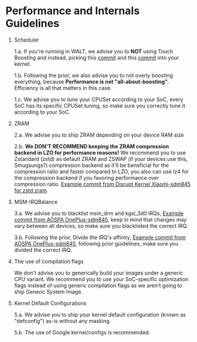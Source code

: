 # Performance and Internals Guidelines

1. Scheduler

    1.a. If you're running in WALT, we advise you to **NOT** using Touch Boosting and instead, picking this [commit](https://github.com/tytydraco/kernel_oneplus_sm8150/commit/41b92705a22b2d701b685ae879c1cc8174487c61#diff-50484c19f1afdaf3841a0d821ed393d2) and this [commit](https://github.com/tytydraco/kernel_oneplus_sm8150/commit/a1fe57e5366a6ec36b5a247f798503ae6702dc2f#diff-50484c19f1afdaf3841a0d821ed393d2) into your kernel.

    1.b. Following the prior, we also advise you to not overly boosting everything, because **Performance is not "all-about-boosting".** Efficiency is all that matters in this case.

    1.c. We advise you to tune your CPUSet according to your SoC, every SoC has its specific CPUSet tuning, so make sure you correctly tune it according to your SoC.

2. ZRAM

   2.a. We advise you to ship ZRAM depending on your device RAM size

   2.b. **We DON'T RECOMMEND keeping the ZRAM compression backend in LZO for performance reasons!** We recommend you to use Zstandard (zstd) as default ZRAM and ZSWAP (if your devices use this, Smugsungs?) compression backend as it'll be beneficial for the compression ratio and faster compared to LZO, you also can use lz4 for the compression backend if you favoring performance over compression ratio. [Example commit from Disrupt Kernel Xiaomi-sdm845 for zstd zram](https://github.com/RaphielGang/spins_kernel_xiaomi_sdm845/commit/e8cac3f9a761224f5355355eeb5513b67f770fc9).

3. MSM-IRQBalance

   3.a. We advise you to blacklist msm_drm and kgsl_3d0 IRQs, [Example commit from AOSPA OnePlus-sdm845](https://github.com/AOSPA/android_device_oneplus_sdm845-common/commit/7e590e891ac9b3b83d95543b88a1516a016038f5), keep in mind that changes may vary between all devices, so make sure you blacklisted the correct IRQ.

   3.b. Following the prior, Divide the IRQ's affinity, [Example commit from AOSPA OnePlus-sdm845](https://github.com/AOSPA/android_device_oneplus_sdm845-common/commit/e317060e5e03b11787ad727a6e08c204f7b39d13), following prior guidelines, make sure you divided the correct IRQ.

4. The use of compilation flags

   We don't advise you to generically build your images under a generic CPU variant. We recommend you to use your SoC-specific optimization flags instead of using generic compilation flags as we aren't going to ship Generic System Image.

5. Kernel Default Configurations

   5.a. We advise you to ship your kernel default configuration (known as "defconfig") as-is without any masking.

   5.b. The use of Google kernel/configs is recommended.
